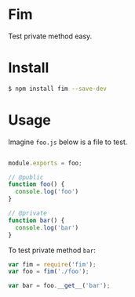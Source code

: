 # Fim

Test private method easy.


# Install

```bash
$ npm install fim --save-dev
```

# Usage

Imagine `foo.js` below is a file to test.

```js

module.exports = foo;

// @public
function foo() {
  console.log('foo')
}

// @private
function bar() {
  console.log('bar')
}
```

To test private method `bar`:

```js
var fim = require('fim');
var foo = fim('./foo');

var bar = foo.__get__('bar');

```
